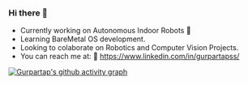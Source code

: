 ### Hi there 👋

- Currently working on Autonomous Indoor Robots 🤖
- Learning BareMetal OS development.
- Looking to colaborate on Robotics and Computer Vision Projects.
- You can reach me at: 📮 https://www.linkedin.com/in/gurpartapss/

[![Gurpartap's github activity graph](https://github-readme-activity-graph.vercel.app/graph?username=GurpartapSS&theme=github-compact)](https://github.com/GurpartapSS/github-readme-activity-graph)
